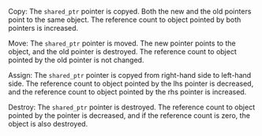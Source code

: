 Copy: The `shared_ptr` pointer is copyed. Both the new and the old pointers point to the same object. The reference count to object pointed by both pointers is increased.

Move: The `shared_ptr` pointer is moved. The new pointer points to the object, and the old pointer is destroyed. The reference count to object pointed by the old pointer is not changed.

Assign: The `shared_ptr` pointer is copyed from right-hand side to left-hand side. The reference count to object pointed by the lhs pointer is decreased, and the reference count to object pointed by the rhs pointer is increased.

Destroy: The `shared_ptr` pointer is destroyed. The reference count to object pointed by the pointer is decreased, and if the reference count is zero, the object is also destroyed.
